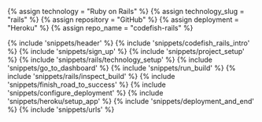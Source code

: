 {% assign technology = "Ruby on Rails" %}
{% assign technology_slug = "rails" %}
{% assign repository = "GitHub" %}
{% assign deployment = "Heroku" %}
{% assign repo_name = "codefish-rails" %}

{% include 'snippets/header' %}
{% include 'snippets/codefish_rails_intro' %}
{% include 'snippets/sign_up' %}
{% include 'snippets/project_setup' %}
{% include 'snippets/rails/technology_setup' %}
{% include 'snippets/go_to_dashboard' %}
{% include 'snippets/run_build' %}
{% include 'snippets/rails/inspect_build' %}
{% include 'snippets/finish_road_to_success' %}
{% include 'snippets/configure_deployment' %}
{% include 'snippets/heroku/setup_app' %}
{% include 'snippets/deployment_and_end' %}
{% include 'snippets/urls' %}
